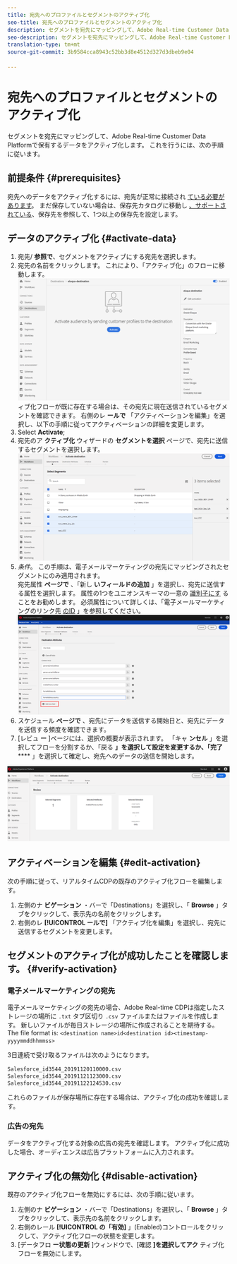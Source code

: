 ```yaml
---
title: 宛先へのプロファイルとセグメントのアクティブ化
seo-title: 宛先へのプロファイルとセグメントのアクティブ化
description: セグメントを宛先にマッピングして、Adobe Real-time Customer Data Platformで保有するデータをアクティブ化します。 これを行うには、次の手順に従います。
seo-description: セグメントを宛先にマッピングして、Adobe Real-time Customer Data Platformで保有するデータをアクティブ化します。 これを行うには、次の手順に従います。
translation-type: tm+mt
source-git-commit: 3b9584cca8943c52bb3d8e4512d327d3dbeb9e04

---
```



# 宛先へのプロファイルとセグメントのアクティブ化

セグメントを宛先にマッピングして、Adobe Real-time Customer Data Platformで保有するデータをアクティブ化します。 これを行うには、次の手順に従います。

## 前提条件 {#prerequisites}

宛先へのデータをアクティブ化するには、宛先が正常に接続され [ている必要があります](/help/rtcdp/destinations/assets/connect-destination.png)。 まだ保存していない場合は、保存先カタログに移動し [、サポートされている](/help/rtcdp/destinations/destinations-catalog.md)、保存先を参照して、1つ以上の保存先を設定します。

## データのアクティブ化 {#activate-data}

1. 宛先/ **参照で**、セグメントをアクティブにする宛先を選択します。
2. 宛先の名前をクリックします。 これにより、「アクティブ化」のフローに移動します。
   ![activate-flow宛先に対するアクテ](/help/rtcdp/destinations/assets/activate-flow.png)ィブ化フローが既に存在する場合は、その宛先に現在送信されているセグメントを確認できます。 右側のレ **ールで** 「アクティベーションを編集」を選択し、以下の手順に従ってアクティベーションの詳細を変更します。
3. Select **Activate**;
4. 宛先のア **クティブ化** ウィザードの **セグメントを選択** ページで、宛先に送信するセグメントを選択します。
   ![segments-to-destination](/help/rtcdp/destinations/assets/select-segments.png)
5. *条件*。 この手順は、電子メールマーケティングの宛先にマッピングされたセグメントにのみ適用されます。 <br> 宛先属性 **ページで** 、「新し **いフィールドの追加** 」を選択し、宛先に送信する属性を選択します。
属性の1つをユニオンスキーマの一意の [識別子にす](/help/rtcdp/destinations/email-marketing-destinations.md#identity) ることをお勧めします。 必須属性について詳しくは、「電子メールマーケティングのリンク先 [のID](/help/rtcdp/destinations/email-marketing-destinations.md#identity) 」を参照してください。
   ![destination-attributes](/help/rtcdp/destinations/assets/destination-attributes.png)
6. スケジュール **ページで** 、宛先にデータを送信する開始日と、宛先にデータを送信する頻度を確認できます。
7. [レビュ **ー** ]ページには、選択の概要が表示されます。 「キャ **ンセル** 」を選択してフローを分割するか、「戻る **」を選択して設定を変更するか、「完了****** 」を選択して確定し、宛先へのデータの送信を開始します。

![確認選択](/help/rtcdp/destinations/assets/confirm-selection.png)

## アクティベーションを編集 {#edit-activation}

次の手順に従って、リアルタイムCDPの既存のアクティブ化フローを編集します。

1. 左側のナ **ビゲーション** ・バーで「Destinations」を選択し、「 **Browse** 」タブをクリックして、表示先の名前をクリックします。
2. 右側のレ **[!UICONTROL ールで]** 「アクティブ化を編集」を選択し、宛先に送信するセグメントを変更します。

## セグメントのアクティブ化が成功したことを確認します。 {#verify-activation}

### 電子メールマーケティングの宛先

電子メールマーケティングの宛先の場合、Adobe Real-time CDPは指定したストレージの場所に `.txt` タブ区切り `.csv` ファイルまたはファイルを作成します。 新しいファイルが毎日ストレージの場所に作成されることを期待する。 The file format is:
`<destination name>id<destination id><timestamp-yyyymmddhhmmss>`

3日連続で受け取るファイルは次のようになります。

```
Salesforce_id3544_20191120110000.csv
Salesforce_id3544_20191121123000.csv
Salesforce_id3544_20191122124530.csv
```

これらのファイルが保存場所に存在する場合は、アクティブ化の成功を確認します。

### 広告の宛先

データをアクティブ化する対象の広告の宛先を確認します。 アクティブ化に成功した場合、オーディエンスは広告プラットフォームに入力されます。

## アクティブ化の無効化 {#disable-activation}

既存のアクティブ化フローを無効にするには、次の手順に従います。

1. 左側のナ **ビゲーション** ・バーで「Destinations」を選択し、「 **Browse** 」タブをクリックして、表示先の名前をクリックします。
2. 右側のレール **[!UICONTROL の「有効]** 」(Enabled)コントロールをクリックして、アクティブ化フローの状態を変更します。
3. [データフロ **ー状態の更新** ]ウィンドウで、[確認 **]を選択してアク** ティブ化フローを無効にします。

